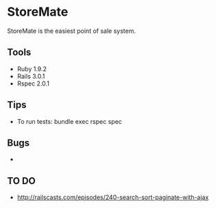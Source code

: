 # StoreMate

StoreMate is the easiest point of sale system.

## Tools

- Ruby 1.9.2
- Rails 3.0.1
- Rspec 2.0.1

## Tips

- To run tests: bundle exec rspec spec

## Bugs

- 

## TO DO
- http://railscasts.com/episodes/240-search-sort-paginate-with-ajax